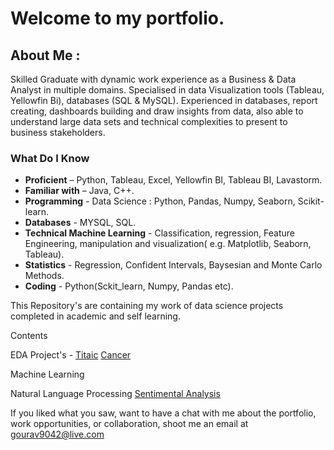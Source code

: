 # Welcome to my portfolio.

## About Me : 
Skilled Graduate with dynamic work experience as a Business & Data Analyst  in multiple domains. Specialised in data Visualization tools (Tableau,                                 Yellowfin Bi), databases (SQL & MySQL). Experienced in databases, report creating, dashboards building and draw insights from data, also able to understand                         large data sets and technical complexities to present to business stakeholders. 

### What Do I Know
- **Proficient** – Python, Tableau, Excel, Yellowfin BI, Tableau BI, Lavastorm.
- **Familiar with** – Java, C++.
- **Programming** - Data Science : Python, Pandas, Numpy, Seaborn, Scikit-learn.
- **Databases** - MYSQL, SQL.
- **Technical Machine Learning** - Classification, regression, Feature Engineering, manipulation and visualization( e.g. Matplotlib, Seaborn, Tableau).
- **Statistics** - Regression, Confident Intervals, Baysesian and Monte Carlo Methods.
- **Coding** - Python(Sckit_learn, Numpy, Pandas etc).


This Repository's are containing my work of data science projects completed in academic and self learning.

Contents

EDA Project's -
[Titaic](https://www.kaggle.com/taurusgourav/titanic-train-eda)
[Cancer](https://www.kaggle.com/taurusgourav/eda-for-heart-datasets)

Machine Learning

Natural Language Processing
[Sentimental Analysis](https://www.kaggle.com/taurusgourav/sentiment-analysis-on-amazon-foodreview)

If you liked what you saw, want to have a chat with me about the portfolio, work opportunities, or collaboration, shoot me an email at 
<gourav9042@live.com>
